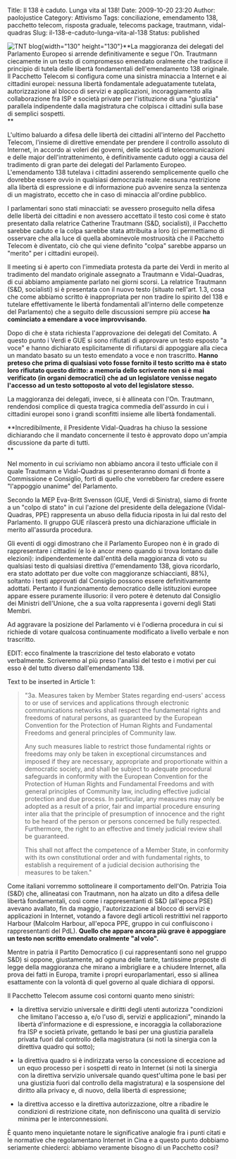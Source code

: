 Title: Il 138 è caduto. Lunga vita al 138! 
Date: 2009-10-20 23:20
Author: paolojustice
Category: Attivismo
Tags: conciliazione, emendamento 138, pacchetto telecom, risposta graduale, telecoms package, trautmann, vidal-quadras
Slug: il-138-e-caduto-lunga-vita-al-138
Status: published

![TNT blog](http://blog.tntvillage.scambioetico.org/wp-content/uploads/2009/09/BlackoutTP.jpg){width="130" height="130"}**La maggioranza dei delegati del Parlamento Europeo si arrende definitivamente e segue l'On. Trautmann ciecamente in un testo di compromesso emendato oralmente che tradisce il principio di tutela delle libertà fondamentali dell'emendamento 138 originale. Il Pacchetto Telecom si configura come una sinistra minaccia a Internet e ai cittadini europei: nessuna libertà fondamentale adeguatamente tutelata, autorizzazione al blocco di servizi e applicazioni, incoraggiamento alla collaborazione fra ISP e società private per l'istituzione di una "giustizia" parallela indipendente dalla magistratura che colpisca i cittadini sulla base di semplici sospetti.  
**

**<!--more-->**

L'ultimo baluardo a difesa delle libertà dei cittadini all'interno del Pacchetto Telecom, l'insieme di direttive emendate per prendere il controllo assoluto di Internet, in accordo ai voleri dei governi, delle società di telecomunicazioni e delle major dell'intrattenimento, è definitivamente caduto oggi a causa del tradimento di gran parte dei delegati del Parlamento Europeo. L'emendamento 138 tutelava i cittadini asserendo semplicemente quello che dovrebbe essere ovvio in qualsiasi democrazia reale: nessuna restrizione alla libertà di espressione e di informazione può avvenire senza la sentenza di un magistrato, eccetto che in caso di minaccia all'ordine pubblico.

I parlamentari sono stati minacciati: se avessero proseguito nella difesa delle libertà dei cittadini e non avessero accettato il testo così come è stato presentato dalla relatrice Catherine Trautmann (S&D, socialisti), il Pacchetto sarebbe caduto e la colpa sarebbe stata attribuita a loro (ci permettiamo di osservare che alla luce di quella abominevole mostruosità che il Pacchetto Telecom è diventato, ciò che qui viene definito "colpa" sarebbe apparso un "merito" per i cittadini europei).

Il meeting si è aperto con l'immediata protesta da parte dei Verdi in merito al tradimento del mandato originale assegnato a Trautmann e Vidal-Quadras, di cui abbiamo ampiamente parlato nei giorni scorsi. La relatrice Trautmann (S&D, socialisti) si è presentata con il nuovo testo (situato nell'art. 1.3, cosa che come abbiamo scritto è inappropriata per non tradire lo spirito del 138 e tutelare effettivamente le libertà fondamentali all'interno delle competenze del Parlamento) che a seguito delle discussioni sempre più accese **ha cominciato a emendare a voce improvvisando**.

Dopo di che è stata richiesta l'approvazione dei delegati del Comitato. A questo punto i Verdi e GUE si sono rifiutati di approvare un testo esposto "a voce" e hanno dichiarato esplicitamente di rifiutarsi di appoggiare alla cieca un mandato basato su un testo emendato a voce e non trascritto. **Hanno preteso che prima di qualsiasi voto fosse fornito il testo scritto ma è stato loro rifiutato questo diritto: a memoria dello scrivente non si è mai verificato (in organi democratici) che ad un legislatore venisse negato l'accesso ad un testo sottoposto al voto del legislatore stesso.**

La maggioranza dei delegati, invece, si è allineata con l'On. Trautmann, rendendosi complice di questa tragica commedia dell'assurdo in cui i cittadini europei sono i grandi sconfitti insieme alle libertà fondamentali.

**Incredibilmente, il Presidente Vidal-Quadras ha chiuso la sessione dichiarando che il mandato concernente il testo è approvato dopo un'ampia discussione da parte di tutti.  
**

Nel momento in cui scriviamo non abbiamo ancora il testo ufficiale con il quale Trautmann e Vidal-Quadras si presenteranno domani di fronte a Commissione e Consiglio, forti di quello che vorrebbero far credere essere "l'appoggio unanime" del Parlamento.

Secondo la MEP Eva-Britt Svensson (GUE, Verdi di Sinistra), siamo di fronte a un "colpo di stato" in cui l'azione del presidente della delegazione (Vidal-Quadras, PPE) rappresenta un abuso della fiducia riposta in lui dal resto del Parlamento. Il gruppo GUE rilascerà presto una dichiarazione ufficiale in merito all'assurda procedura.

Gli eventi di oggi dimostrano che il Parlamento Europeo non è in grado di rappresentare i cittadini (e lo è ancor meno quando si trova lontano dalle elezioni): indipendentemente dall'entità della maggioranza di voto su qualsiasi testo di qualsiasi direttiva (l'emendamento 138, giova ricordarlo, era stato adottato per due volte con maggioranze schiaccianti, 88%), soltanto i testi approvati dal Consiglio possono essere definitivamente adottati. Pertanto il funzionamento democratico delle istituzioni europee appare essere puramente illusorio: il vero potere è detenuto dal Consiglio dei Ministri dell'Unione, che a sua volta rappresenta i governi degli Stati Membri.

Ad aggravare la posizione del Parlamento vi è l'odierna procedura in cui si richiede di votare qualcosa continuamente modificato a livello verbale e non trascritto.

EDIT: ecco finalmente la trascrizione del testo elaborato e votato verbalmente. Scriveremo al più preso l'analisi del testo e i motivi per cui esso è del tutto diverso dall'emendamento 138.

Text to be inserted in Article 1:

> "3a. Measures taken by Member States regarding end-users' access to or use of services and applications through electronic communications networks shall respect the fundamental rights and freedoms of natural persons, as guaranteed by the European Convention for the Protection of Human Rights and Fundamental Freedoms and general principles of Community law.
>
> Any such measures liable to restrict those fundamental rights or freedoms may only be taken in exceptional circumstances and imposed if they are necessary, appropriate and proportionate within a democratic society, and shall be subject to adequate procedural safeguards in conformity with the European Convention for the Protection of Human Rights and Fundamental Freedoms and with general principles of Community law, including effective judicial protection and due process. In particular, any measures may only be adopted as a result of a prior, fair and impartial procedure ensuring inter alia that the principle of presumption of innocence and the right to be heard of the person or persons concerned be fully respected. Furthermore, the right to an effective and timely judicial review shall be guaranteed.
>
> This shall not affect the competence of a Member State, in conformity with its own constitutional order and with fundamental rights, to establish a requirement of a judicial decision authorising the measures to be taken."

Come italiani vorremmo sottolineare il comportamento dell'On. Patrizia Toia (S&D) che, allineatasi con Trautmann, non ha alzato un dito a difesa delle libertà fondamentali, così come i rappresentanti di S&D (all'epoca PSE) avevano avallato, fin da maggio, l'autorizzazione al blocco di servizi e applicazioni in Internet, votando a favore degli articoli restrittivi nel rapporto Harbour (Malcolm Harbour, all'epoca PPE, gruppo in cui confluiscono i rappresentanti del PdL). **Quello che appare ancora più grave è appoggiare un testo non scritto emendato oralmente "al volo".**

Mentre in patria il Partito Democratico (i cui rappresentanti sono nel gruppo S&D) si oppone, giustamente, ad ognuna delle tante, tantissime proposte di legge della maggioranza che mirano a imbrigliare e a chiudere Internet, alla prova dei fatti in Europa, tramite i propri europarlamentari, esso si allinea esattamente con la volontà di quel governo al quale dichiara di opporsi.

Il Pacchetto Telecom assume così contorni quanto meno sinistri:

- la direttiva servizio universale e diritti degli utenti autorizza "condizioni che limitano l'accesso a, e/o l'uso di, servizi e applicazioni", minando la libertà d'informazione e di espressione, e incoraggia la collaborazione fra ISP e società private, gettando le basi per una giustizia parallela privata fuori dal controllo della magistratura (si noti la sinergia con la direttiva quadro qui sotto);

- la direttiva quadro si è indirizzata verso la concessione di eccezione ad un equo processo per i sospetti di reato in Internet (si noti la sinergia con la direttiva servizio universale quando quest'ultima pone le basi per una giustizia fuori dal controllo della magistratura) e la sospensione del diritto alla privacy e, di nuovo, della libertà di espressione;

- la direttiva accesso e la direttiva autorizzazione, oltre a ribadire le condizioni di restrizione citate, non definiscono una qualità di servizio minima per le interconnessioni.

È quanto meno inquietante notare le significative analogie fra i punti citati e le normative che regolamentano Internet in Cina e a questo punto dobbiamo seriamente chiederci: abbiamo veramente bisogno di un Pacchetto così?
